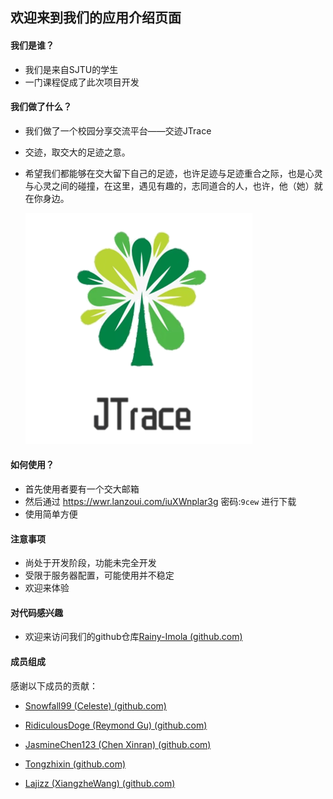 ## 欢迎来到我们的应用介绍页面

#### 我们是谁？

* 我们是来自SJTU的学生
* 一门课程促成了此次项目开发

#### 我们做了什么？

* 我们做了一个校园分享交流平台——交迹JTrace

* 交迹，取交大的足迹之意。

* 希望我们都能够在交大留下自己的足迹，也许足迹与足迹重合之际，也是心灵与心灵之间的碰撞，在这里，遇见有趣的，志同道合的人，也许，他（她）就在你身边。

  ![logo](./picture/logo.png)

#### 如何使用？

* 首先使用者要有一个交大邮箱
* 然后通过 https://wwr.lanzoui.com/iuXWnplar3g 密码:`9cew` 进行下载
* 使用简单方便

#### 注意事项

* 尚处于开发阶段，功能未完全开发
* 受限于服务器配置，可能使用并不稳定
* 欢迎来体验

#### 对代码感兴趣

* 欢迎来访问我们的github仓库[Rainy-Imola (github.com)](https://github.com/Rainy-Imola)

#### 成员组成

感谢以下成员的贡献：

* [Snowfall99 (Celeste) (github.com)](https://github.com/Snowfall99)

* [RidiculousDoge (Reymond Gu) (github.com)](https://github.com/RidiculousDoge)

* [JasmineChen123 (Chen Xinran) (github.com)](https://github.com/JasmineChen123)
* [Tongzhixin (github.com)](https://github.com/Tongzhixin)
* [Lajizz (XiangzheWang) (github.com)](https://github.com/Lajizz)

